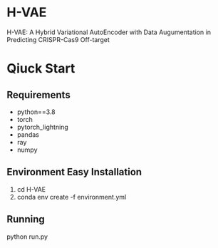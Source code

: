 # H-VAE
H-VAE: A Hybrid Variational AutoEncoder with Data Augumentation in Predicting CRISPR-Cas9 Off-target

# Qiuck Start

## Requirements

- python==3.8
- torch
- pytorch_lightning
- pandas
- ray
- numpy

## Environment Easy Installation

1. cd H-VAE
2. conda env create -f environment.yml

## Running

python run.py

